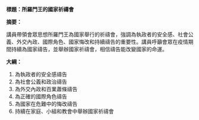 **標題：所羅門王的國家祈禱會**

**摘要：**

講員帶領會眾思想所羅門王為國家舉行的祈禱會，強調為執政者的安全感、社會公義、外交內政、國際角色、國家悔改和持續禱告的重要性。講員呼籲會眾在疫情期間持續為國家禱告，並舉辦國家祈禱會，相信禱告能改變國家的命運。

**大綱：**

1. 為執政者的安全感禱告
2. 為社會公義和政治禱告
3. 為外交內政和百業蕭條禱告
4. 為正確的國際角色禱告
5. 為國家在危難中的悔改禱告
6. 持續在家庭、小組和教會中舉辦國家祈禱會
